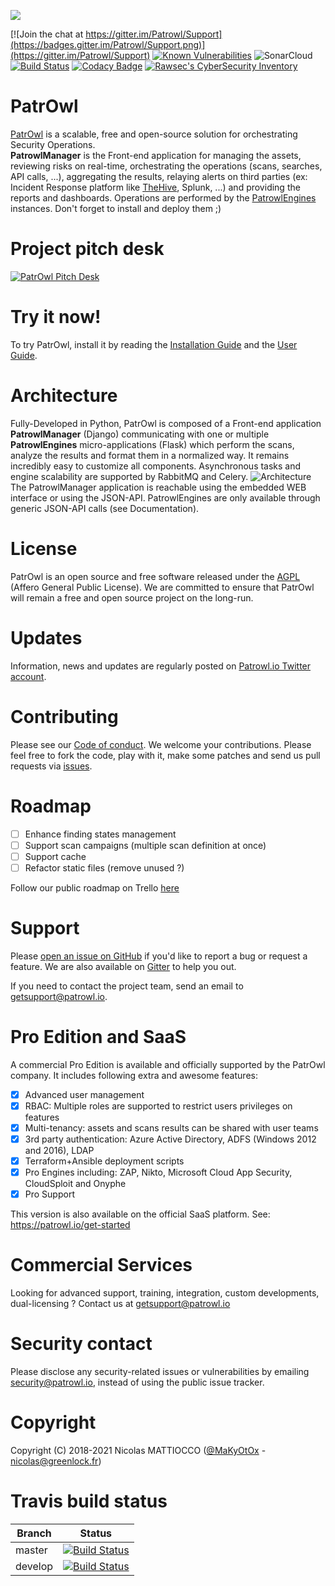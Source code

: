 ![](https://github.com/Patrowl/PatrowlDocs/blob/master/images/logos/logo-secureflow-light.png)

[![Join the chat at https://gitter.im/Patrowl/Support](https://badges.gitter.im/Patrowl/Support.png)](https://gitter.im/Patrowl/Support)
[![Known Vulnerabilities](https://snyk.io/test/github/Patrowl/PatrowlManager/badge.svg)](https://snyk.io/test/github/Patrowl/PatrowlManager)
![SonarCloud](https://sonarcloud.io/api/project_badges/measure?project=secureflow-manager&metric=alert_status)
[![Build Status](https://travis-ci.com/Patrowl/PatrowlManager.svg?branch=master)](https://travis-ci.com/Patrowl/PatrowlManager)
[![Codacy Badge](https://api.codacy.com/project/badge/Grade/524eab1787ba4a8dbff03f6f59c93b33)](https://www.codacy.com/app/MaKyOtOx/PatrowlManager)
[![Rawsec's CyberSecurity Inventory](https://inventory.rawsec.ml/img/badges/Rawsec-inventoried-FF5050_popout_without_logo.svg)](https://inventory.rawsec.ml/)



# **PatrOwl**
[PatrOwl](https://www.patrowl.io/) is a scalable, free and open-source solution for orchestrating Security Operations.  
**PatrowlManager** is the Front-end application for managing the assets, reviewing risks on real-time, orchestrating the operations (scans, searches, API calls, ...), aggregating the results, relaying alerts on third parties (ex: Incident Response platform like [TheHive](https://github.com/TheHive-Project/TheHive/), Splunk, ...) and providing the reports and dashboards. Operations are performed by the [PatrowlEngines](https://github.com/khulnasoft/SecureFlow/) instances. Don't forget to install and deploy them ;)

# Project pitch desk
[![PatrOwl Pitch Desk](https://github.com/Patrowl/PatrowlDocs/blob/master/images/misc/pitch-desk-frontpage.png)](https://docs.google.com/presentation/d/1bYUYzsGZBQJrq193rz98wIgjZam7y2vaBQ7C2uS0HaM/edit#slide=id.p)

# Try it now!
To try PatrOwl, install it by reading the [Installation Guide](https://github.com/Patrowl/PatrowlDocs/blob/master/installation/installation-guide.md) and the [User Guide](https://github.com/Patrowl/PatrowlDocs/blob/master/installation/user-guide.md).

# Architecture
Fully-Developed in Python, PatrOwl is composed of a Front-end application **PatrowlManager** (Django) communicating with one or multiple **PatrowlEngines** micro-applications (Flask) which perform the scans, analyze the results and format them in a normalized way. It remains incredibly easy to customize all components. Asynchronous tasks and engine scalability are supported by RabbitMQ and Celery.
![Architecture](https://github.com/Patrowl/PatrowlDocs/blob/master/images/userguide/technical-overview.png)  
The PatrowlManager application is reachable using the embedded WEB interface or using the JSON-API. PatrowlEngines are only available through generic JSON-API calls (see Documentation).

# License
PatrOwl is an open source and free software released under the [AGPL](https://github.com/Patrowl/PatrowlManager/blob/master/LICENSE) (Affero General Public License). We are committed to ensure that PatrOwl will remain a free and open source project on the long-run.

# Updates
Information, news and updates are regularly posted on [Patrowl.io Twitter account](https://twitter.com/patrowl_io).

# Contributing
Please see our [Code of conduct](https://github.com/Patrowl/PatrowlDocs/blob/master/support/code_of_conduct.md). We welcome your contributions. Please feel free to fork the code, play with it, make some patches and send us pull requests via [issues](https://github.com/Patrowl/PatrowlManager/issues).

# Roadmap
- [ ] Enhance finding states management
- [ ] Support scan campaigns (multiple scan definition at once)
- [ ] Support cache
- [ ] Refactor static files (remove unused ?)

Follow our public roadmap on Trello [here](https://trello.com/b/rksoIN5y)

# Support
Please [open an issue on GitHub](https://github.com/Patrowl/PatrowlManager/issues) if you'd like to report a bug or request a feature. We are also available on [Gitter](https://gitter.im/Patrowl/Support) to help you out.

If you need to contact the project team, send an email to <getsupport@patrowl.io>.

# Pro Edition and SaaS
A commercial Pro Edition is available and officially supported by the PatrOwl company. It includes following extra and awesome features:
- [x] Advanced user management
- [x] RBAC: Multiple roles are supported to restrict users privileges on features
- [x] Multi-tenancy: assets and scans results can be shared with user teams
- [x] 3rd party authentication: Azure Active Directory, ADFS (Windows 2012 and 2016), LDAP
- [x] Terraform+Ansible deployment scripts
- [x] Pro Engines including: ZAP, Nikto, Microsoft Cloud App Security, CloudSploit and Onyphe
- [x] Pro Support

This version is also available on the official SaaS platform.
See: https://patrowl.io/get-started

# Commercial Services
Looking for advanced support, training, integration, custom developments, dual-licensing ? Contact us at getsupport@patrowl.io

# Security contact
Please disclose any security-related issues or vulnerabilities by emailing security@patrowl.io, instead of using the public issue tracker.

# Copyright
Copyright (C) 2018-2021 Nicolas MATTIOCCO ([@MaKyOtOx](https://twitter.com/MaKyOtOx) - nicolas@greenlock.fr)

# Travis build status
| Branch  | Status  |
|---|---|
| master | [![Build Status](https://travis-ci.com/Patrowl/PatrowlManager.svg?branch=master)](https://travis-ci.com/Patrowl/PatrowlManager) |
| develop | [![Build Status](https://travis-ci.com/Patrowl/PatrowlManager.svg?branch=develop)](https://travis-ci.com/Patrowl/PatrowlManager) |
